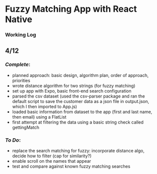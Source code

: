 # Fuzzy Matching App with React Native
### Working Log

## 4/12 
### *Complete*: 
* planned approach: basic design, algorithm plan, order of approach, priorities
* wrote distance algorithm for two strings (for fuzzy matching)
* set up app with Expo, basic front-end search configuration
* parsed the csv dataset (used the csv-parser package and ran the default script to save the customer data as a json file in output.json, which I then imported to App.js)
* loaded basic information from dataset to the app (first and last name, then email) using a FlatList
* first attempt at filtering the data using a basic string check called gettingMatch 

### *To Do*: 
* replace the search matching for fuzzy: incorporate distance algo, decide how to filter (cap for similarity?) 
* enable scroll on the names that appear
* test and compare against known fuzzy matching searches